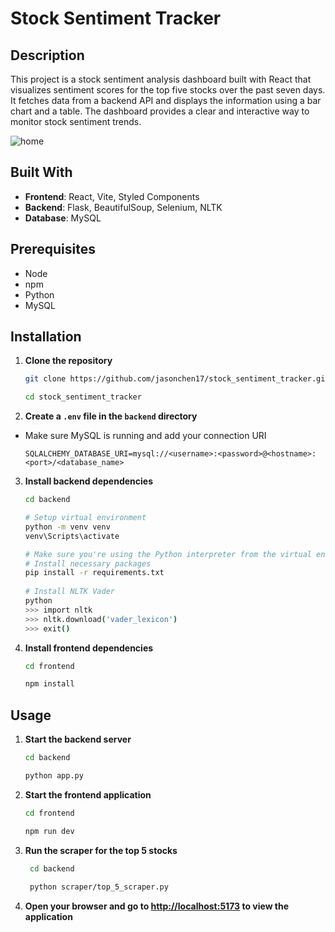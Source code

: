 # Stock Sentiment Tracker

## Description
This project is a stock sentiment analysis dashboard built with React that visualizes sentiment scores for the top five stocks over the past seven days. It fetches data from a backend API and displays the information using a bar chart and a table. The dashboard provides a clear and interactive way to monitor stock sentiment trends.

![home](https://github.com/jasonchen17/stock_sentiment_tracker/assets/123552646/c5ec11e4-1bac-45a8-b76b-bbd482a3b2cc)

## Built With
- **Frontend**: React, Vite, Styled Components
- **Backend**: Flask, BeautifulSoup, Selenium, NLTK
- **Database**: MySQL

## Prerequisites
- Node
- npm
- Python
- MySQL

## Installation
1. **Clone the repository**
    ```bash
    git clone https://github.com/jasonchen17/stock_sentiment_tracker.git
    
    cd stock_sentiment_tracker
    ```

2. **Create a `.env` file in the `backend` directory**
- Make sure MySQL is running and add your connection URI
&nbsp;

    ```text
    SQLALCHEMY_DATABASE_URI=mysql://<username>:<password>@<hostname>:<port>/<database_name>
    ```

3. **Install backend dependencies**
    ```bash
    cd backend

  	# Setup virtual environment
  	python -m venv venv
  	venv\Scripts\activate

  	# Make sure you're using the Python interpreter from the virtual environment
    # Install necessary packages
  	pip install -r requirements.txt
  
  	# Install NLTK Vader
  	python
  	>>> import nltk
  	>>> nltk.download('vader_lexicon')
    >>> exit()
    ```

4. **Install frontend dependencies**
    ```bash
    cd frontend
    
    npm install
    ```

## Usage
1. **Start the backend server**
    ```bash
    cd backend
    
    python app.py
    ```

2. **Start the frontend application**
    ```bash
    cd frontend
    
    npm run dev
    ```

3. **Run the scraper for the top 5 stocks**
   ```bash
    cd backend
    
    python scraper/top_5_scraper.py
    ```

4. **Open your browser and go to [http://localhost:5173](http://localhost:5173) to view the application**
